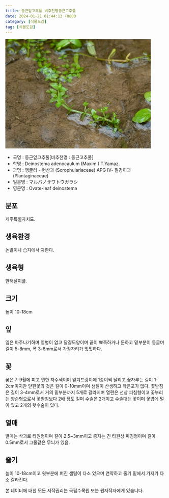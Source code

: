 ```yaml
---
title: 둥근잎고추풀_비추천명둥근고추풀
date: 2024-01-21 01:44:13 +0800
category: [식물도감]
tag: [식물도감]
---
```




![둥근잎고추풀[비추천명 : 둥근고추풀]](/assets/img/fileUpload/plants/basic/Scrophulariaceae/Deinostema/9456/9456_1_th2.jpg)
- 국명 : 둥근잎고추풀[비추천명 : 둥근고추풀]
- 학명 : Deinostema adenocaulum (Maxim.) T.Yamaz.
- 과명 : 앵글러 - 현삼과 (Scrophulariaceae) APG Ⅳ- 질경이과 (Plantaginaceae)
- 일본명 : マルバノサワトウガラシ
- 영문명 : Ovate-leaf deinostema


## 분포
제주특별자치도.
## 생육환경
논밭이나 습지에서 자란다.
## 생육형
한해살이풀.
## 크기
높이 10-18cm
## 잎
잎은 마주나기하며 엽병이 없고 달걀모양이며 끝이 뾰족하거나 둔하고 밑부분이 둥글며 길이 5-8mm, 폭 3-6mm로서 가장자리가 밋밋하다.
## 꽃
꽃은 7-9월에 피고 연한 자주색이며 잎겨드랑이에 1송이씩 달리고 꽃자루는 길이 1-2cm이지만 닫힌꽃의 것은 길이 0-10mm이며 샘털이 산생하고 작은포가 없다. 꽃받침은 길이 3-4mm로서 거의 밑부분까지 5개로 갈라지며 열편은 선상 피침형이고 꽃부리는 양순형으로서 꽃받침보다 2배 정도 길며 수술은 2개이고 수술대는 꽃이며 꽃밥에 털이 있고 2개의 헛수술이 있다.
## 열매
열매는 삭과로 타원형이며 길이 2.5~3mm이고 종자는 긴 타원상 피침형이며 길이 0.5mm로서 그물같은 무늬가 있음.
## 줄기
높이 10-18cm이고 윗부분에 퍼진 샘털이 다소 있으며 연약하고 줄기 밑에서 가지가 다소 갈라진다.






본 데이터에 대한 모든 저작권리는 국립수목원 또는 원저작자에게 있습니다.

